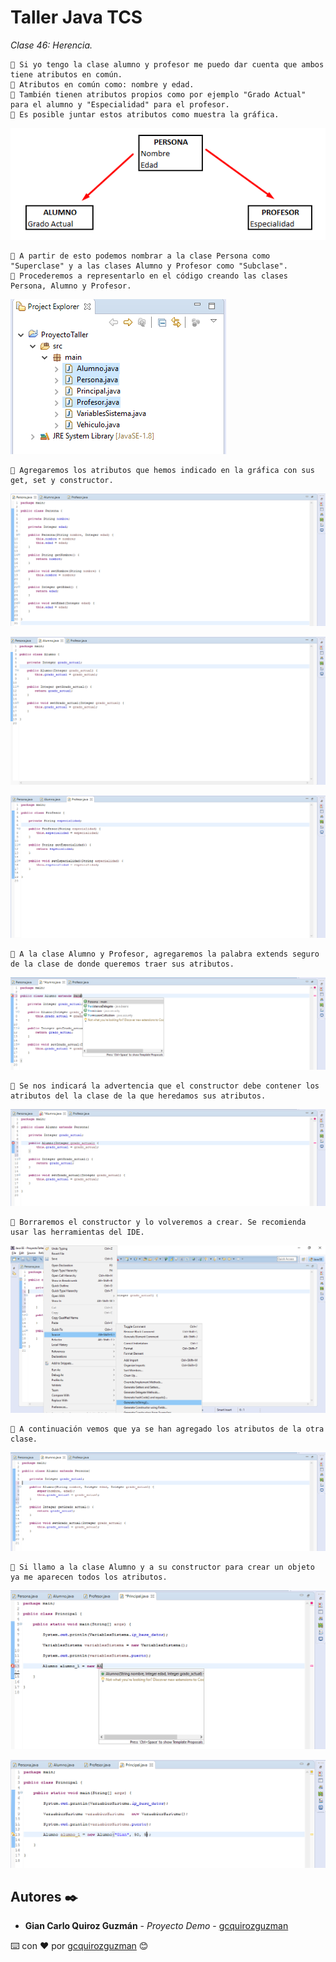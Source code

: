 # Taller Java TCS

_Clase 46: Herencia._

```
📢 Si yo tengo la clase alumno y profesor me puedo dar cuenta que ambos tiene atributos en común.
📢 Atributos en común como: nombre y edad.
📢 También tienen atributos propios como por ejemplo "Grado Actual" para el alumno y "Especialidad" para el profesor.
📢 Es posible juntar estos atributos como muestra la gráfica.
```

![Error: imagen no ha sido cargada](https://github.com/gcquirozguzman/java-tcs-202001/blob/Clase-46/imagenes/pagina_46_1.png)

```
📢 A partir de esto podemos nombrar a la clase Persona como "Superclase" y a las clases Alumno y Profesor como "Subclase".
📢 Procederemos a representarlo en el código creando las clases Persona, Alumno y Profesor.
```

![Error: imagen no ha sido cargada](https://github.com/gcquirozguzman/java-tcs-202001/blob/Clase-46/imagenes/pagina_46_2.png)

```
📢 Agregaremos los atributos que hemos indicado en la gráfica con sus get, set y constructor.
```
![Error: imagen no ha sido cargada](https://github.com/gcquirozguzman/java-tcs-202001/blob/Clase-46/imagenes/pagina_46_3.png)

![Error: imagen no ha sido cargada](https://github.com/gcquirozguzman/java-tcs-202001/blob/Clase-46/imagenes/pagina_46_4.png)

![Error: imagen no ha sido cargada](https://github.com/gcquirozguzman/java-tcs-202001/blob/Clase-46/imagenes/pagina_46_5.png)

```
📢 A la clase Alumno y Profesor, agregaremos la palabra extends seguro de la clase de donde queremos traer sus atributos.
```
![Error: imagen no ha sido cargada](https://github.com/gcquirozguzman/java-tcs-202001/blob/Clase-46/imagenes/pagina_46_6.png)

```
📢 Se nos indicará la advertencia que el constructor debe contener los atributos del la clase de la que heredamos sus atributos.
```
![Error: imagen no ha sido cargada](https://github.com/gcquirozguzman/java-tcs-202001/blob/Clase-46/imagenes/pagina_46_7.png)

```
📢 Borraremos el constructor y lo volveremos a crear. Se recomienda usar las herramientas del IDE.
```
![Error: imagen no ha sido cargada](https://github.com/gcquirozguzman/java-tcs-202001/blob/Clase-46/imagenes/pagina_46_8.png)

```
📢 A continuación vemos que ya se han agregado los atributos de la otra clase.
```
![Error: imagen no ha sido cargada](https://github.com/gcquirozguzman/java-tcs-202001/blob/Clase-46/imagenes/pagina_46_9.png)

```
📢 Si llamo a la clase Alumno y a su constructor para crear un objeto ya me aparecen todos los atributos.
```
![Error: imagen no ha sido cargada](https://github.com/gcquirozguzman/java-tcs-202001/blob/Clase-46/imagenes/pagina_46_10.png)

![Error: imagen no ha sido cargada](https://github.com/gcquirozguzman/java-tcs-202001/blob/Clase-46/imagenes/pagina_46_11.png)

## Autores ✒️

* **Gian Carlo Quiroz Guzmán** - *Proyecto Demo* - [gcquirozguzman](https://github.com/gcquirozguzman)



⌨️ con ❤️ por [gcquirozguzman](https://github.com/gcquirozguzman) 😊
